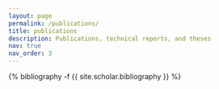 ```yaml
---
layout: page
permalink: /publications/
title: publications
description: Publications, technical reports, and theses
nav: true
nav_order: 3
---
```

<!-- _pages/publications.md -->
<div class="publications">

{% bibliography -f {{ site.scholar.bibliography }} %}

</div>
